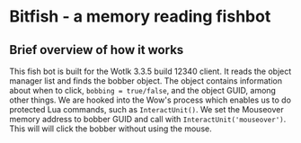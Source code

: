 # Bitfish - a memory reading fishbot

## Brief overview of how it works
This fish bot is built for the Wotlk 3.3.5 build 12340 client. It reads the object manager list and finds the bobber object. The object contains information about when to click, `bobbing = true/false`, and the object GUID, among other things. We are hooked into the Wow's process which enables us to do protected Lua commands, such as `InteractUnit()`. We set the Mouseover memory address to bobber GUID and call with `InteractUnit('mouseover')`. This will will click the bobber without using the mouse.
